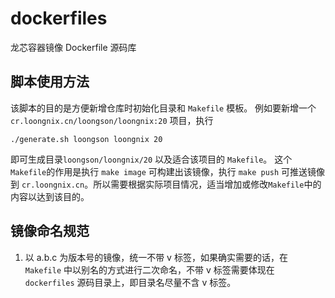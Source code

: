 # dockerfiles

龙芯容器镜像 Dockerfile 源码库

## 脚本使用方法
该脚本的目的是方便新增仓库时初始化目录和 `Makefile` 模板。
例如要新增一个 `cr.loongnix.cn/loongson/loongnix:20` 项目，执行
```
./generate.sh loongson loongnix 20
```
即可生成目录`loongson/loongnix/20` 以及适合该项目的 `Makefile`。
这个`Makefile`的作用是执行 `make image` 可构建出该镜像，执行 `make push` 可推送镜像到 `cr.loongnix.cn`。所以需要根据实际项目情况，适当增加或修改`Makefile`中的内容以达到该目的。

## 镜像命名规范
1. 以 a.b.c 为版本号的镜像，统一不带 v 标签，如果确实需要的话，在 `Makefile` 中以别名的方式进行二次命名，不带 v 标签需要体现在 `dockerfiles` 源码目录上，即目录名尽量不含 v 标签。
